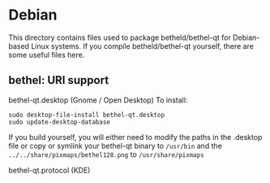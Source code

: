 
Debian
====================
This directory contains files used to package betheld/bethel-qt
for Debian-based Linux systems. If you compile betheld/bethel-qt yourself, there are some useful files here.

## bethel: URI support ##


bethel-qt.desktop  (Gnome / Open Desktop)
To install:

	sudo desktop-file-install bethel-qt.desktop
	sudo update-desktop-database

If you build yourself, you will either need to modify the paths in
the .desktop file or copy or symlink your bethel-qt binary to `/usr/bin`
and the `../../share/pixmaps/bethel128.png` to `/usr/share/pixmaps`

bethel-qt.protocol (KDE)

